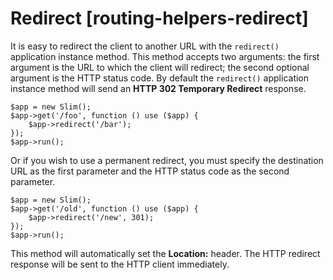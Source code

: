 # Redirect [routing-helpers-redirect] #

It is easy to redirect the client to another URL with the `redirect()` application instance method. This method accepts two arguments: the first argument is the URL to which the client will redirect; the second optional argument is the HTTP status code. By default the `redirect()` application instance method will send an **HTTP 302 Temporary Redirect** response.

    $app = new Slim();
    $app->get('/foo', function () use ($app) {
        $app->redirect('/bar');
    });
    $app->run();

Or if you wish to use a permanent redirect, you must specify the destination URL as the first parameter and the HTTP status code as the second parameter.

    $app = new Slim();
    $app->get('/old', function () use ($app) {
        $app->redirect('/new', 301);
    });
    $app->run();

This method will automatically set the **Location:** header. The HTTP redirect response will be sent to the HTTP client immediately.